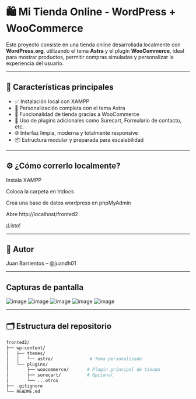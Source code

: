 # 🛍️ Mi Tienda Online - WordPress + WooCommerce

Este proyecto consiste en una tienda online desarrollada localmente con **WordPress.org**, utilizando el tema **Astra** y el plugin **WooCommerce**, ideal para mostrar productos, permitir compras simuladas y personalizar la experiencia del usuario.

---

## 🚀 Características principales

- ✅ Instalación local con XAMPP
- 🎨 Personalización completa con el tema Astra
- 🛒 Funcionalidad de tienda gracias a WooCommerce
- 🧩 Uso de plugins adicionales como Surecart, Formulario de contacto, etc.
- 🌐 Interfaz limpia, moderna y totalmente responsive
- 📦 Estructura modular y preparada para escalabilidad

---
## ⚙️ ¿Cómo correrlo localmente?
Instala XAMPP

Coloca la carpeta en htdocs

Crea una base de datos wordpress en phpMyAdmin

Abre http://localhost/fronted2

¡Listo!

---
## 🧠 Autor
Juan Barrientos – @juandh01

---
## Capturas de pantalla
![image](https://github.com/user-attachments/assets/c0646994-58c2-4fe8-8807-216801fec702)
![image](https://github.com/user-attachments/assets/f44c3573-b0b7-4697-b2ae-049c687a144c)
![image](https://github.com/user-attachments/assets/835a9825-9fbc-46e8-89f7-4ce0a4830b10)
![image](https://github.com/user-attachments/assets/f4ba210d-6898-4340-9ee6-a647ce0c874a)
![image](https://github.com/user-attachments/assets/4bdc03e2-4227-416c-9041-52a89122adf0)

---
## 🗂️ Estructura del repositorio

```bash
fronted2/
├── wp-content/
│   ├── themes/
│   │   └── astra/              # Tema personalizado
│   └── plugins/
│       ├── woocommerce/       # Plugin principal de tienda
│       ├── surecart/          # Opcional
│       └── ...otros
├── .gitignore
└── README.md


